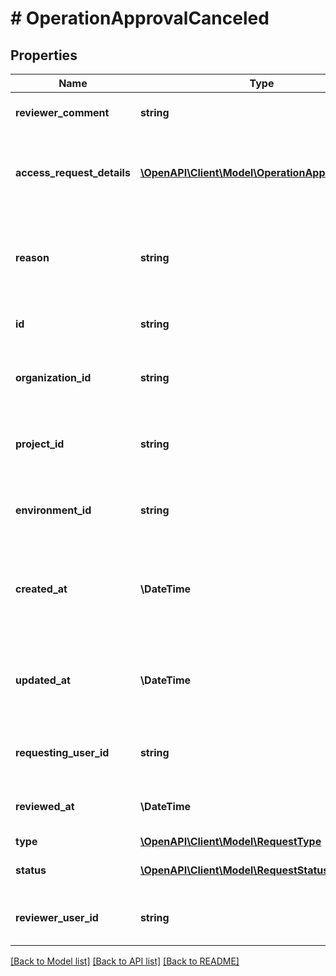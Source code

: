 # # OperationApprovalCanceled

## Properties

Name | Type | Description | Notes
------------ | ------------- | ------------- | -------------
**reviewer_comment** | **string** | comment provided by the reviewer_user_id | [optional]
**access_request_details** | [**\OpenAPI\Client\Model\OperationApprovalDetails**](OperationApprovalDetails.md) | details of the operation approval, including the resource and tenant |
**reason** | **string** | Optional business justification provided by the user requesting operation approval | [optional]
**id** | **string** | Unique id of the operation approval |
**organization_id** | **string** | Unique id of the organization that the operation approval  belongs to. |
**project_id** | **string** | Unique id of the project that the operation approval  belongs to. |
**environment_id** | **string** | Unique id of the environment that the operation approval  belongs to. |
**created_at** | **\DateTime** | Date and time when the operation approval  was created (ISO_8601 format). |
**updated_at** | **\DateTime** | Date and time when the operation approval  was last updated/modified (ISO_8601 format). |
**requesting_user_id** | **string** | optional id of the user that is requesting the approval |
**reviewed_at** | **\DateTime** | when the operation approval was reviewed | [optional]
**type** | [**\OpenAPI\Client\Model\RequestType**](RequestType.md) |  | [optional]
**status** | [**\OpenAPI\Client\Model\RequestStatus**](RequestStatus.md) | current status of the operation approval |
**reviewer_user_id** | **string** | Optional id of the user who review the operation approval | [optional]

[[Back to Model list]](../../README.md#models) [[Back to API list]](../../README.md#endpoints) [[Back to README]](../../README.md)
